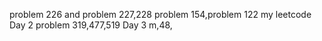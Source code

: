 problem 226 and problem 227,228
problem 154,problem 122
my leetcode
Day 2
problem 319,477,519
Day 3 m,48,
 
